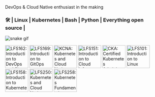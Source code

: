 DevOps & Cloud Native enthusiast in the making
### 🛠️ | Linux | Kubernetes | Bash | Python | Everything open source |
![snake gif](https://raw.githubusercontent.com/bonobix/bonobix/refs/heads/output/github-contribution-grid-snake.svg)

<!-- badges-start -->
<a href="https://www.credly.com/badges/ac205c80-c880-4703-a11a-644755ed6a01"><img src="https://images.credly.com/images/2397c05c-eb0e-4b08-be97-9e8261d43125/blob" width="75" alt="LFS162: Introduction to DevOps and Site Reliability Engineering"/></a>
<a href="https://www.credly.com/badges/fad3249a-05ed-4b72-a67d-82715a48eb49"><img src="https://images.credly.com/images/032a65da-a036-4d05-ad80-8fc1274363ab/blob" width="75" alt="LFS169: Introduction to GitOps"/></a>
<a href="https://www.credly.com/badges/8ae3f72e-897b-45f8-8c16-a4deaf87d92f"><img src="https://images.credly.com/images/f28f1d88-428a-47f6-95b5-7da1dd6c1000/KCNA_badge.png" width="75" alt="KCNA: Kubernetes and Cloud Native Associate"/></a>
<a href="https://www.credly.com/badges/97024987-a8d5-4b43-bc91-5f560564c84c"><img src="https://images.credly.com/images/c52b0e6e-e171-41c2-a459-b8e618ea1e72/blob" width="75" alt="LFS151: Introduction to Cloud Infrastructure Technologies"/></a>
<a href="https://www.credly.com/badges/355fff1a-76ff-4614-8e77-a88a4d1ff3d4"><img src="https://images.credly.com/images/8b8ed108-e77d-4396-ac59-2504583b9d54/cka_from_cncfsite__281_29.png" width="75" alt="CKA: Certified Kubernetes Administrator"/></a>
<a href="https://www.credly.com/badges/075a4e78-38fe-4c85-9aca-865f0574147b"><img src="https://images.credly.com/images/97a95d07-04c3-4afb-952a-6bcf46ddb87e/blob" width="75" alt="LFS101: Introduction to Linux"/></a>
<a href="https://www.credly.com/badges/72f966d9-874a-4b90-9355-32723ae21e43"><img src="https://images.credly.com/images/4b5a8636-c554-482d-bbdc-7925fb3624c3/blob" width="75" alt="LFS158: Introduction to Kubernetes"/></a>
<a href="https://www.credly.com/badges/f93be6b1-8a7c-4fbd-a966-e93c9dfaae6f"><img src="https://images.credly.com/images/7404ca0d-98e1-48b6-a2a3-de8d7dcd85b5/blob" width="75" alt="LFS250: Kubernetes and Cloud Native Essentials"/></a>
<a href="https://www.credly.com/badges/2a4e593a-7a4d-4fad-80fb-e5cd1be8abbb"><img src="https://images.credly.com/images/123746a7-fbbe-4fdd-9c0c-f0254e53292a/blob" width="75" alt="LFS258: Kubernetes Fundamentals"/></a>
<!-- badges-end -->
